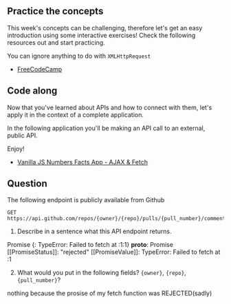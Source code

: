## Practice the concepts

This week's concepts can be challenging, therefore let's get an easy introduction using some interactive exercises! Check the following resources out and start practicing.

You can ignore anything to do with `XMLHttpRequest`

- [FreeCodeCamp](https://www.freecodecamp.org/news/a-practical-es6-guide-on-how-to-perform-http-requests-using-the-fetch-api-594c3d91a547/)

## Code along

Now that you've learned about APIs and how to connect with them, let's apply it in the context of a complete application.

In the following application you'll be making an API call to an external, public API.

Enjoy!

- [Vanilla JS Numbers Facts App - AJAX & Fetch](https://www.youtube.com/watch?v=tUE2Nic21BA)

## Question

The following endpoint is publicly available from Github

    GET https://api.github.com/repos/{owner}/{repo}/pulls/{pull_number}/comments

1. Describe in a sentence what this API endpoint returns.

<!-- Write your answer here -->
Promise {<rejected>: TypeError: Failed to fetch
    at <anonymous>:1:1}
__proto__: Promise
[[PromiseStatus]]: "rejected"
[[PromiseValue]]: TypeError: Failed to fetch at <anonymous>:1

2. What would you put in the following fields? `{owner}`, `{repo}`, `{pull_number}`?

<!-- Write your answer here -->
nothing because the prosise of my fetch function was REJECTED(sadly)
